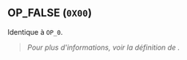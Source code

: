 ## OP_FALSE (`0X00`)

Identique à `OP_0`.

> *Pour plus d'informations, voir la définition de [](/dictionnaire/./O.md#op_0-0x00).*

